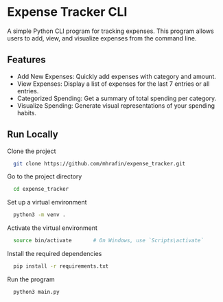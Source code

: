 # Expense Tracker CLI

A simple Python CLI program for tracking expenses. This program allows users to add, view, and visualize expenses from the command line.

## Features

- Add New Expenses: Quickly add expenses with category and amount.
- View Expenses: Display a list of expenses for the last 7 entries or all entries.
- Categorized Spending: Get a summary of total spending per category.
- Visualize Spending: Generate visual representations of your spending habits.

## Run Locally

Clone the project

```bash
  git clone https://github.com/mhrafin/expense_tracker.git
```

Go to the project directory

```bash
  cd expense_tracker
```

Set up a virtual environment

```bash
  python3 -m venv .
```

Activate the virtual environment

```bash
  source bin/activate       # On Windows, use `Scripts\activate`
```

Install the required dependencies

```bash
  pip install -r requirements.txt
```

Run the program

```bash
  python3 main.py
```
